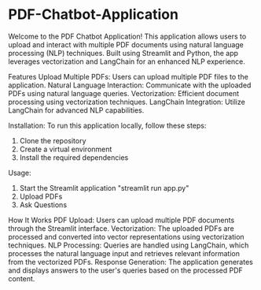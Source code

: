 # PDF-Chatbot-Application
Welcome to the PDF Chatbot Application! This application allows users to upload and interact with multiple PDF documents using natural language processing (NLP) techniques. Built using Streamlit and Python, the app leverages vectorization and LangChain for an enhanced NLP experience.

Features
Upload Multiple PDFs: Users can upload multiple PDF files to the application.
Natural Language Interaction: Communicate with the uploaded PDFs using natural language queries.
Vectorization: Efficient document processing using vectorization techniques.
LangChain Integration: Utilize LangChain for advanced NLP capabilities.

Installation:
To run this application locally, follow these steps:
1. Clone the repository
2. Create a virtual environment
3. Install the required dependencies

Usage:
1. Start the Streamlit application "streamlit run app.py"
2. Upload PDFs
3. Ask Questions

How It Works
PDF Upload: Users can upload multiple PDF documents through the Streamlit interface.
Vectorization: The uploaded PDFs are processed and converted into vector representations using vectorization techniques.
NLP Processing: Queries are handled using LangChain, which processes the natural language input and retrieves relevant information from the vectorized PDFs.
Response Generation: The application generates and displays answers to the user's queries based on the processed PDF content.
